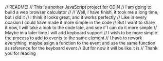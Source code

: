 // README!
// This is another JavaScript project for ODIN
// I am going to build a web browser calculator 
// 
// Well, I have finish, it took me a long time, but i did it
// I think it looks great, and it works perfectly
// Like in every ocasion I could have made it more simple in the code
// But I want to share it now, I will take a look to the code late, and see if I can do it more simple
// Maybe in a later time I will add keyboard support
// I wish to be more simple the process to add to events to the same element
// I have to rework everything, maybe asign a function to the event and use the same function as reference for the keyboard event
// But for now it will be like it is 
// Thank you for reading
